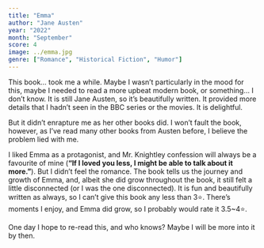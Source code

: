 ```yaml
---
title: "Emma"
author: "Jane Austen"
year: "2022"
month: "September"
score: 4
image: ../emma.jpg
genre: ["Romance", "Historical Fiction", "Humor"]
---
```


This book… took me a while. Maybe I wasn’t particularly in the mood for this, maybe I needed to read a more upbeat modern book, or something… I don’t know. It is still Jane Austen, so it’s beautifully written. It provided more details that I hadn’t seen in the BBC series or the movies. It is delightful.

But it didn’t enrapture me as her other books did. I won’t fault the book, however, as I’ve read many other books from Austen before, I believe the problem lied with me.

I liked Emma as a protagonist, and Mr. Knightley confession will always be a favourite of mine (**“If I loved you less, I might be able to talk about it more.”**). But I didn’t feel the romance. The book tells us the journey and growth of Emma, and, albeit she did grow throughout the book, it still felt a little disconnected (or I was the one disconnected). It is fun and beautifully written as always, so I can’t give this book any less than 3⭐. There’s moments I enjoy, and Emma did grow, so I probably would rate it 3.5~4⭐.

One day I hope to re-read this, and who knows? Maybe I will be more into it by then.
